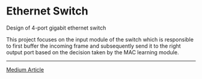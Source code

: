 # Ethernet Switch
Design of 4-port gigabit ethernet switch

This project focuses on the input module of the switch which is responsible to first buffer the incoming frame and subsequently send it to the right output port based on the decision taken by the MAC learning module.

---
[Medium Article](https://rohitimandi.medium.com/design-of-4-port-gigabit-ethernet-switch-c87d01dbeaa4)
